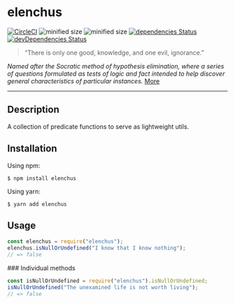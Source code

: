 # elenchus

[![CircleCI](https://circleci.com/gh/LorenzoKoundouris/elenchus/tree/master.svg?style=svg)](https://circleci.com/gh/LorenzoKoundouris/elenchus/tree/master) ![minified size](https://badgen.net/bundlephobia/min/elenchus) ![minified size](https://badgen.net/bundlephobia/minzip/elenchus) [![dependencies Status](https://david-dm.org/LorenzoKoundouris/elenchus/status.svg)](https://david-dm.org/LorenzoKoundouris/elenchus) [![devDependencies Status](https://david-dm.org/LorenzoKoundouris/elenchus/dev-status.svg)](https://david-dm.org/LorenzoKoundouris/elenchus?type=dev)

> “There is only one good, knowledge, and one evil, ignorance.”

_Named after the Socratic method of hypothesis elimination, where a series of questions formulated as tests of logic and fact intended to help discover general characteristics of particular instances._ [More](https://en.wikipedia.org/wiki/Socratic_method)

---

## Description

A collection of predicate functions to serve as lightweight utils.

## Installation

Using npm:

```shell
$ npm install elenchus
```

Using yarn:

```shell
$ yarn add elenchus
```

## Usage

```javascript
const elenchus = require("elenchus");
elenchus.isNullOrUndefined("I know that I know nothing");
// => false
```

### Individual methods

```javascript
const isNullOrUndefined = require("elenchus").isNullOrUndefined;
isNullOrUndefined("The unexamined life is not worth living");
// => false
```
